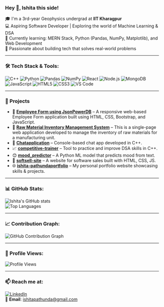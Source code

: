  ### Hey 👋, Ishita this side!

🎓 I'm a 3rd-year Geophysics undergrad at **IIT Kharagpur**  
💻 Aspiring Software Developer | Exploring the world of Machine Learning & DSA  
🌱 Currently learning: MERN Stack, Python (Pandas, NumPy, Matplotlib), and Web Development  
🧠 Passionate about building tech that solves real-world problems   

---

### 🛠 Tech Stack & Tools:
![C++](https://img.shields.io/badge/-C++-00599C?style=flat&logo=cplusplus&logoColor=white)
![Python](https://img.shields.io/badge/-Python-3776AB?style=flat&logo=python&logoColor=white)
![Pandas](https://img.shields.io/badge/-Pandas-150458?style=flat&logo=pandas)
![NumPy](https://img.shields.io/badge/-NumPy-013243?style=flat&logo=numpy)
![React](https://img.shields.io/badge/-React-61DAFB?style=flat&logo=react)
![Node.js](https://img.shields.io/badge/-Node.js-339933?style=flat&logo=node.js)
![MongoDB](https://img.shields.io/badge/-MongoDB-47A248?style=flat&logo=mongodb)
![JavaScript](https://img.shields.io/badge/-JavaScript-F7DF1E?style=flat&logo=javascript&logoColor=black)
![HTML5](https://img.shields.io/badge/-HTML5-E34F26?style=flat&logo=html5&logoColor=white)
![CSS3](https://img.shields.io/badge/-CSS3-1572B6?style=flat&logo=css3&logoColor=white)
![VS Code](https://img.shields.io/badge/-VS%20Code-007ACC?style=flat&logo=visual-studio-code)

---

### 📌 Projects

- 🔗 [**Employee Form using JsonPowerDB**](https://github.com/Ishitapathunda/Employee-Form-with-Navigation-and-Control-Buttons) – A responsive web-based Employee Form application built using HTML, CSS, Bootstrap, and JavaScript.
- 🔗 [**Raw Material Inventory Management System**](https://github.com/Ishitapathunda/Raw-Material-Inventory) – This is a single-page web application developed to manage the inventory of raw materials for a manufacturing unit.
- 💬 [**Chatapplication**](https://github.com/Ishitapathunda/Chatapplication) – Console-based chat app developed in C++.
- 📈 [**competitive-trainer**](https://github.com/Ishitapathunda/competitive-trainer) – Tool to practice and improve DSA skills in C++.
- 😊 [**mood_predictor**](https://github.com/Ishitapathunda/mood_predictor) – A Python ML model that predicts mood from text.
- 🛒 [**softsell-site**](https://github.com/Ishitapathunda/softsell-site) – A website for software sales built with HTML, CSS, JS.
- 🌐 [**ishita-pathundaportfolio**](https://github.com/Ishitapathunda/ishita-pathundaportfolio) – My personal portfolio website showcasing skills & projects.

---

### 📊 GitHub Stats:

![Ishita's GitHub stats](https://github-readme-stats.vercel.app/api?username=Ishitapathunda&show_icons=true&theme=radical)  
![Top Languages](https://github-readme-stats.vercel.app/api/top-langs/?username=Ishitapathunda&layout=compact&theme=radical)

---

### 📈 Contribution Graph:

![GitHub Contribution Graph](https://github-readme-activity-graph.vercel.app/graph?username=Ishitapathunda&theme=github-compact)

---

### 🔄 Profile Views:

![Profile Views](https://komarev.com/ghpvc/?username=Ishitapathunda&color=blue&style=flat)

---

### 📫 Reach me at:
[![LinkedIn](https://img.shields.io/badge/-LinkedIn-blue?style=flat&logo=linkedin&logoColor=white)](https://www.linkedin.com/in/ishita-pathunda-8ab902215/)  
📧 **Email**: ishitapathunda@gmail.com  
